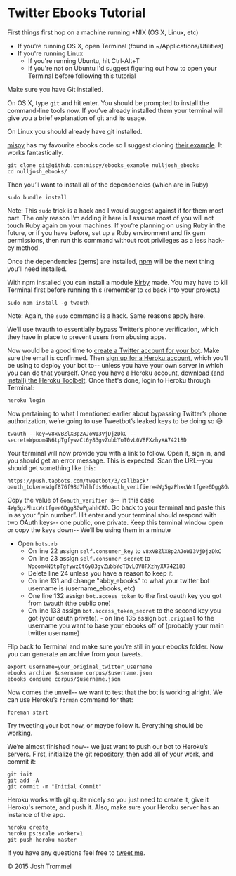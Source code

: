 Twitter Ebooks Tutorial
=======================

First things first hop on a machine running *NIX (OS X, Linux, etc)

- If you’re running OS X, open Terminal (found in ~/Applications/Utilities)
- If you're running Linux
    - If you're running Ubuntu, hit Ctrl-Alt+T
    - If you're not on Ubuntu I'd suggest figuring out how to open your Terminal before following this tutorial

Make sure you have Git installed.

On OS X, type `git` and hit enter. You should be prompted to install the command-line tools now. If you’ve already installed them your terminal will give you a brief explanation of git and its usage.

On Linux you should already have git installed.

[mispy](https://github.com/mispy) has my favourite ebooks code so I suggest cloning [their example](https://github.com/mispy/ebooks_example). It works fantastically.

```
git clone git@github.com:mispy/ebooks_example nulljosh_ebooks
cd nulljosh_ebooks/
```

Then you’ll want to install all of the dependencies (which are in Ruby)

```
sudo bundle install
```

Note: This `sudo` trick is a hack and I would suggest against it for them most part. The only reason I’m adding it here is I assume most of you will not touch Ruby again on your machines. If you’re planning on using Ruby in the future, or if you have before, set up a Ruby environment and fix gem permissions, then run this command without root privileges as a less hack-ey method.

Once the dependencies (gems) are installed, [npm](http://nodejs.org/download/) will be the next thing you’ll need installed.

With npm installed you can install a module [Kirby](https://twitter.com/hbkirb) made. You may have to kill Terminal first before running this (remember to `cd` back into your project.)

```
sudo npm install -g twauth
```

Note: Again, the `sudo` command is a hack. Same reasons apply here.

We’ll use twauth to essentially bypass Twitter’s phone verification, which they have in place to prevent users from abusing apps.

Now would be a good time to [create a Twitter account for your bot](https://twitter.com/signup). Make sure the email is confirmed. Then [sign up for a Heroku account](heroku.com), which you’ll be using to deploy your bot to-- unless you have your own server in which you can do that yourself. Once you have a Heroku account, [download (and install) the Heroku Toolbelt](https://toolbelt.heroku.com/). Once that's done, login to Heroku through Terminal:

```
heroku login
```

Now pertaining to what I mentioned earlier about bypassing Twitter’s phone authorization, we’re going to use Tweetbot’s leaked keys to be doing so :sweat_smile:

```
twauth --key=v8xVBZlXBp2AJoWI3VjDjzDkC --secret=Wpoom4N6tpTgfywzCt6y83gvZubbYoT0vL0V8FXzhyXA74218D
```

Your terminal will now provide you with a link to follow. Open it, sign in, and you should get an error message. This is expected. Scan the URL--you should get something like this:


```
https://push.tapbots.com/tweetbot/3/callback?oauth_token=sdgf876f98d7hlhfds9&oauth_verifier=4Wg5gzPhxcWrtfgee6Dgg8GwPgahhCRD
```

Copy the value of `&oauth_verifier` is-- in this case `4Wg5gzPhxcWrtfgee6Dgg8GwPgahhCRD`. Go back to your terminal and paste this in as your “pin number”. Hit enter and your terminal should respond with two OAuth keys-- one public, one private. Keep this terminal window open or copy the keys down-- We’ll be using them in a minute


- Open `bots.rb`
  - On line 22 assign  `self.consumer_key` to `v8xVBZlXBp2AJoWI3VjDjzDkC`
  - On line 23 assign `self.consumer_secret` to `Wpoom4N6tpTgfywzCt6y83gvZubbYoT0vL0V8FXzhyXA74218D`
  - Delete line 24 unless you have a reason to keep it.
  - On line 131 and change "abby_ebooks" to what your twitter bot username is (username_ebooks, etc)
  - One line 132 assign `bot.access_token` to
the first oauth key you got from twauth (the public one)
  - On line 133 assign `bot.access_token_secret` to the second key you got (your oauth private). - on line 135 assign `bot.original` to the username you want to base your ebooks off of (probably your main twitter username)

Flip back to Terminal and make sure you're still in your ebooks folder. Now you can generate an archive from your tweets.

```
export username=your_original_twitter_username
ebooks archive $username corpus/$username.json
ebooks consume corpus/$username.json
```

Now comes the unveil-- we want to test that the bot is working alright. We can use Heroku’s `forman` command for that:

```
foreman start
```

Try tweeting your bot now, or maybe follow it. Everything should be working.

We’re almost finished now-- we just want to push our bot to Heroku’s servers. First, initialize the git repository, then add all of your work, and commit it:

```
git init
git add -A
git commit -m "Initial Commit"
```

Heroku works with git quite nicely so you just need to create it, give it Heroku's remote, and push it. Also, make sure your Heroku server has an instance of the app.

```
heroku create
heroku ps:scale worker=1
git push heroku master
```

If you have any questions feel free to [tweet me](https://twitter.com/nulljosh).

© 2015 Josh Trommel
